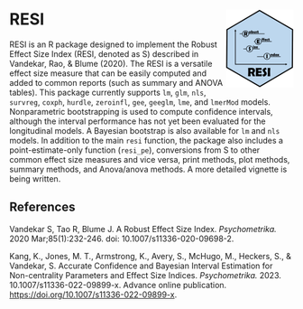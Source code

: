 # RESI <img src="man/figures/logo.png" align="right" height="138" />

RESI is an R package designed to implement the Robust Effect Size Index (RESI, denoted as S) described in Vandekar, Rao, & Blume (2020). The RESI is a versatile effect size measure that can be easily computed and added to common reports (such as summary and ANOVA tables). This package currently supports <code>lm</code>, <code>glm</code>, <code>nls</code>, <code>survreg</code>, <code>coxph</code>, <code>hurdle</code>, <code>zeroinfl</code>, <code>gee</code>, <code>geeglm</code>, <code>lme</code>, and <code>lmerMod</code> models. Nonparametric bootstrapping is used to compute confidence intervals, although the interval performance has not yet been evaluated for the longitudinal models. A Bayesian bootstrap is also available for <code>lm</code> and <code>nls</code> models. In addition to the main <code>resi</code> function, the package also includes a point-estimate-only function (<code>resi_pe</code>), conversions from S to other common effect size measures and vice versa, print methods, plot methods, summary methods, and Anova/anova methods. A more detailed vignette is being written.

## References
Vandekar S, Tao R, Blume J. A Robust Effect Size Index. <i>Psychometrika.</i> 2020 Mar;85(1):232-246. doi: 10.1007/s11336-020-09698-2.

Kang, K., Jones, M. T., Armstrong, K., Avery, S., McHugo, M., Heckers, S., & Vandekar, S. Accurate Confidence and Bayesian Interval Estimation for Non-centrality Parameters and Effect Size Indices. <i>Psychometrika.</i> 2023. 10.1007/s11336-022-09899-x. Advance online publication. https://doi.org/10.1007/s11336-022-09899-x.
